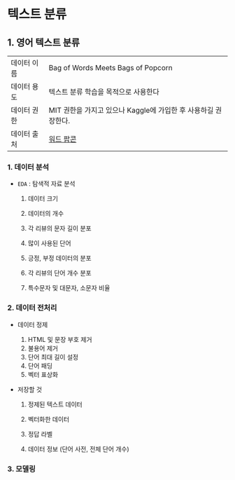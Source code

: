 # 텍스트 분류

## 1. 영어 텍스트 분류

|             |                                                              |
| ----------- | ------------------------------------------------------------ |
| 데이터 이름 | Bag of Words Meets Bags of Popcorn                           |
| 데이터 용도 | 텍스트 분류 학습을 목적으로 사용한다                         |
| 데이터 권한 | MIT 권한을 가지고 있으나 Kaggle에 가입한 후 사용하길 권장한다. |
| 데이터 출처 | [워드 팝콘](https://www.kaggle.com/c/word2vec-nlp-tutorial/data) |



### 1. 데이터 분석

- `EDA` : 탐색적 자료 분석

  1. 데이터 크기

  2. 데이터의 개수

  3. 각 리뷰의 문자 길이 분포

  4. 많이 사용된 단어

  5. 긍정, 부정 데이터의 분포

  6. 각 리뷰의 단어 개수 분포

  7. 특수문자 및 대문자, 소문자 비율

     

### 2. 데이터 전처리

- 데이터 정제
  1. HTML 및 문장 부호 제거
  2. 불용어 제거
  3. 단어 최대 길이 설정
  4. 단어 패딩
  5. 벡터 표상화



- 저장할 것

  1. 정제된 텍스트 데이터

  2. 벡터화한 데이터

  3. 정답 라벨

  4. 데이터 정보 (단어 사전, 전체 단어 개수)

     

### 3. 모델링

